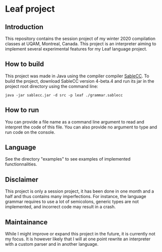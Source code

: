 # Leaf project

## Introduction

This repository contains the session project of my winter 2020 compilation classes at UQAM, Montreal, Canada.
This project is an interpreter aiming to implement several experimental features for my Leaf language project.

## How to build

This project was made in Java using the compiler compiler [SableCC](http://sablecc.org/). To build the project, download SableCC version 4-beta.4 and run its jar in the project root directory using the command line:

```shell
java -jar sablecc.jar -d src -p leaf ./grammar.sablecc
```

## How to run

You can provide a file name as a command line argument to read and interpret the code of this file.
You can also provide no argument to type and run code on the console.

## Language

See the directory "examples" to see examples of implemented functionnalities.

## Disclaimer

This project is only a session project, it has been done in one month and a half and thus contains many imperfections.
For instance, the language grammar requires to use a lot of semicolons, generic types are not implemented, and incorrect code may result in a crash.

## Maintainance

While I might improve or expand this project in the future, it is currently not my focus. It is however likely that I will at one point rewrite an interpreter with a custom parser and in another language.
